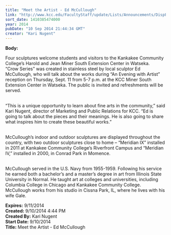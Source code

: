 ```yaml
---
title: "Meet the Artist - Ed McCullough"
link: "http://www.kcc.edu/FacultyStaff/update/Lists/Announcements/DispForm.aspx?ID=1622"
sort_date: 1410385474000
year: 2014
pubDate: "10 Sep 2014 21:44:34 GMT"
creator: "Kari Nugent"
---
```


<div><b>Body:</b> <div class="ExternalClass40C0DA849BCB4545B4F84B82298B5647"><p>​Four sculptures welcome students and visitors to the Kankakee Community College’s Harold and Jean Miner South Extension Center in Watseka.<br />“Crow Series” was created in stainless steel by local sculptor Ed McCullough, who will talk about the works during “An Evening with Artist” reception on Thursday, Sept. 11 from 5-7 p.m. at the KCC Miner South Extension Center in Watseka. The public is invited and refreshments will be served. </p>
<p><br />“This is a unique opportunity to learn about fine arts in the community,” said Kari Nugent, director of Marketing and Public Relations for KCC. “Ed is going to talk about the pieces and their meanings. He is also going to share what inspires him to create these beautiful works.”</p>
<p><br />McCullough’s indoor and outdoor sculptures are displayed throughout the country, with two outdoor sculptures close to home – “Meridian IX” installed in 2011 at Kankakee Community College’s Riverfront Campus and “Meridian IV,” installed in 2000, in Conrad Park in Momence. </p>
<p><br />McCullough served in the U.S. Navy from 1955-1959. Following his service he earned both a bachelor’s and a master’s degree in art from Illinois State University in Normal. He taught art at colleges and universities, including Columbia College in Chicago and Kankakee Community College. McCullough works from his studio in Cissna Park, IL, where he lives with his wife Gale. <br /></p></div></div>
<div><b>Expires:</b> 9/11/2014</div>
<div><b>Created:</b> 9/10/2014 4:44 PM</div>
<div><b>Created By:</b> Kari Nugent</div>
<div><b>Start Date:</b> 9/10/2014</div>
<div><b>Title:</b> Meet the Artist - Ed McCullough</div>
